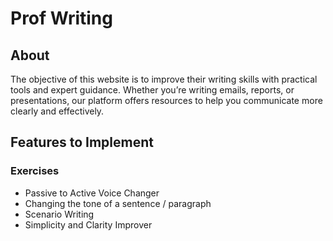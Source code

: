 # Prof Writing

## About
The objective of this website is to improve their writing skills with practical tools and expert guidance. Whether you’re writing emails, reports, or presentations, our platform offers resources to help you communicate more clearly and effectively.

## Features to Implement

### Exercises
- Passive to Active Voice Changer
- Changing the tone of a sentence / paragraph
- Scenario Writing
- Simplicity and Clarity Improver
